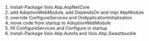 ﻿1. Install-Package  Volo.Abp.AspNetCore
2. add AdoptionWebModule, add DependsOn and impl AbpModule
3. override ConfigureServices and OnApplicationInitialization
4. move code from startup to AdoptionWebModule
5. fill ConfigureServices and Configure in startup
6. Install-Package Volo.Abp.Autofa and Volo.Abp.Swashbuckle
